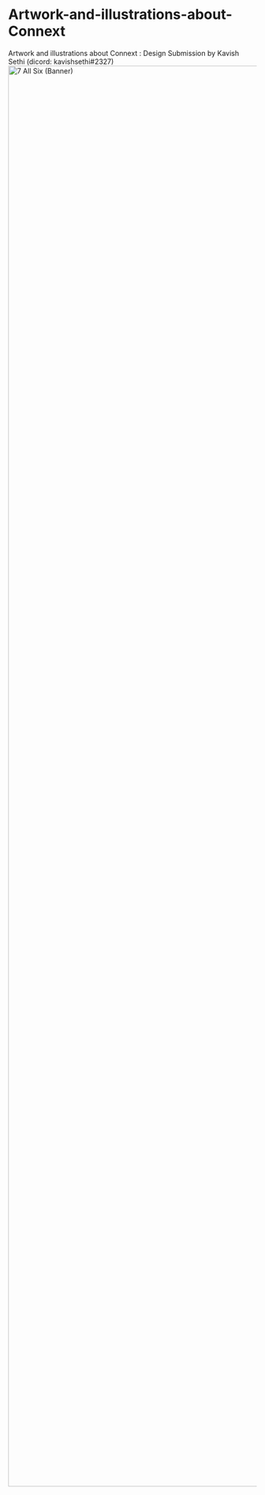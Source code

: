 # Artwork-and-illustrations-about-Connext
Artwork and illustrations about Connext : Design Submission by Kavish Sethi (dicord: kavishsethi#2327)
<img width="2880" alt="7  All Six (Banner)" src="https://user-images.githubusercontent.com/98817348/157285666-1f7a6301-0bd9-4709-b3f6-de27085cb0e3.png">
